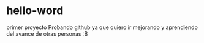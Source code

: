 # hello-word
primer proyecto
Probando github ya que quiero ir mejorando y aprendiendo del avance de otras personas :B
